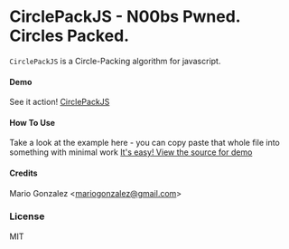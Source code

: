 CirclePackJS - N00bs Pwned. Circles Packed.
============
`CirclePackJS` is a Circle-Packing algorithm for javascript.

#### Demo
See it action! [CirclePackJS](http://onedayitwillmake.com/CirclePackJS)

#### How To Use
Take a look at the example here - you can copy paste that whole file into something with minimal work
[It's easy! View the source for demo](https://github.com/onedayitwillmake/CirclePackingJS/blob/master/js-module/web/js/main.js)

#### Credits
Mario Gonzalez &lt;mariogonzalez@gmail.com&gt;

### License
MIT                                                       